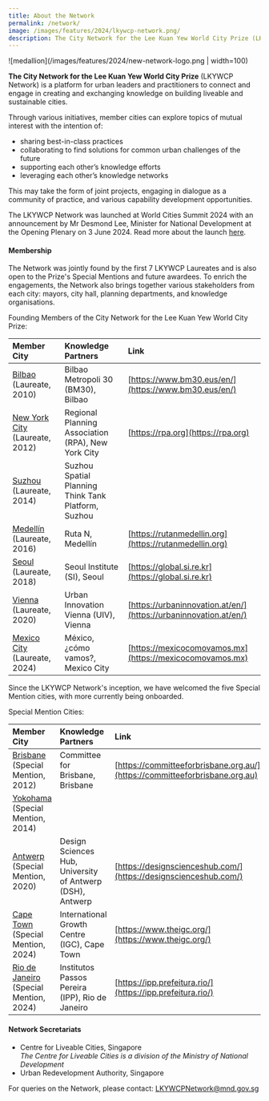 ```yaml
---
title: About the Network
permalink: /network/
image: /images/features/2024/lkywcp-network.png/
description: The City Network for the Lee Kuan Yew World City Prize (LKYWCP Network) is a platform for urban leaders and practitioners to connect and engage in creating and exchanging knowledge on building liveable and sustainable cities.
---
```


![medallion](/images/features/2024/new-network-logo.png | width=100)

**The City Network for the Lee Kuan Yew World City Prize** (LKYWCP Network) is a platform for urban leaders and practitioners to connect and engage in creating and exchanging knowledge on building liveable and sustainable cities.

Through various initiatives, member cities can explore topics of mutual interest with the intention of:
- sharing best-in-class practices
- collaborating to find solutions for common urban challenges of the future
- supporting each other’s knowledge efforts
- leveraging each other’s knowledge networks

This may take the form of joint projects, engaging in dialogue as a community of practice, and various capability development opportunities.

The LKYWCP Network was launched at World Cities Summit 2024 with an announcement by Mr Desmond Lee, Minister for National Development at the Opening Plenary on 3 June 2024. Read more about the launch [here](https://www.clc.gov.sg/research-publications/publications/digital-library/view/launch-of-the-city-network-for-the-lee-kuan-yew-world-city-prize).

#### **Membership**

The Network was jointly found by the first 7 LKYWCP Laureates and is also open to the Prize's Special Mentions and future awardees. To enrich the engagements, the Network also brings together various stakeholders from each city: mayors, city hall, planning departments, and knowledge organisations.

Founding Members of the City Network for the Lee Kuan Yew World City Prize:

| Member City | Knowledge Partners | Link |  
| :--- | :--- | :--- |
| [Bilbao](/bilbao/) (Laureate, 2010) | Bilbao Metropoli 30 (BM30), Bilbao | [https://www.bm30.eus/en/](https://www.bm30.eus/en/) |
| [New York City](/nyc/) (Laureate, 2012) | Regional Planning Association (RPA), New York City | [https://rpa.org](https://rpa.org) |
| [Suzhou](/suzhou/) (Laureate, 2014) |	Suzhou Spatial Planning Think Tank Platform, Suzhou |
| [Medellín](/medellin/) (Laureate, 2016) |	Ruta N, Medellín | [https://rutanmedellin.org](https://rutanmedellin.org) |
| [Seoul](/seoul/) (Laureate, 2018) | Seoul Institute (SI), Seoul | [https://global.si.re.kr](https://global.si.re.kr) |
| [Vienna](/vienna/) (Laureate, 2020)	| Urban Innovation Vienna (UIV), Vienna | [https://urbaninnovation.at/en/](https://urbaninnovation.at/en/) |
| [Mexico City](/mexico-city/) (Laureate, 2024) |	México, ¿cómo vamos?, Mexico City | [https://mexicocomovamos.mx](https://mexicocomovamos.mx) |

Since the LKYWCP Network's inception, we have welcomed the five Special Mention cities, with more currently being onboarded.

Special Mention Cities: 

| Member City | Knowledge Partners | Link |  
| :--- | :--- | :--- |
| [Brisbane](/brisbane/) (Special Mention, 2012) | Committee for Brisbane, Brisbane | [https://committeeforbrisbane.org.au/](https://committeeforbrisbane.org.au) |
| [Yokohama](/yokohama/) (Special Mention, 2014) | | |
| [Antwerp](/antwerp/) (Special Mention, 2020) |	Design Sciences Hub, University of Antwerp (DSH), Antwerp | [https://designscienceshub.com/](https://designscienceshub.com/) |
| [Cape Town](/cape-town/) (Special Mention, 2024) |	International Growth Centre (IGC), Cape Town | [https://www.theigc.org/](https://www.theigc.org/) | 
| [Rio de Janeiro](/rio-de-janeiro/) (Special Mention, 2024) | Institutos Passos Pereira (IPP), Rio de Janeiro | [https://ipp.prefeitura.rio/](https://ipp.prefeitura.rio/) |


#### **Network Secretariats**

- Centre for Liveable Cities, Singapore <br> _The Centre for Liveable Cities is a division of the Ministry of National Development_
- Urban Redevelopment Authority, Singapore

For queries on the Network, please contact: [LKYWCPNetwork@mnd.gov.sg](mailto:LKYWCPNetwork@mnd.gov.sg)
